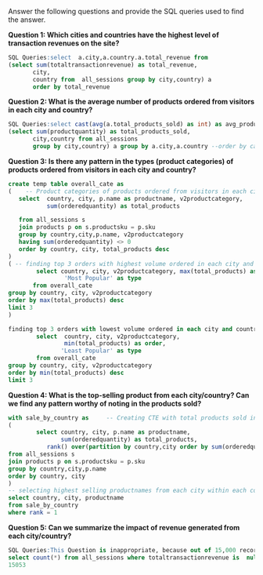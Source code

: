 Answer the following questions and provide the SQL queries used to find the answer.

    
**Question 1: Which cities and countries have the highest level of transaction revenues on the site?**

``` SQL
SQL Queries:select  a.city,a.country.a.total_revenue from
(select sum(totaltransactionrevenue) as total_revenue,
	   city,
	   country from  all_sessions group by city,country) a
	   order by total_revenue
```

**Question 2: What is the average number of products ordered from visitors in each city and country?**
``` SQL
SQL Queries:select cast(avg(a.total_products_sold) as int) as avg_products_sold,a.city,a.country from
(select sum(productquantity) as total_products_sold,
	   city,country from all_sessions
	   group by city,country) a group by a.city,a.country --order by cast(avg(a.total_products_sold) as int) desc
```

**Question 3: Is there any pattern in the types (product categories) of products ordered from visitors in each city and country?**
``` SQL
create temp table overall_cate as
(    -- Product categories of products ordered from visitors in each city and country
   select  country, city, p.name as productname, v2productcategory,
           sum(orderedquantity) as total_products

   from all_sessions s
   join products p on s.productsku = p.sku
   group by country,city,p.name, v2productcategory
   having sum(orderedquantity) <> 0
   order by country, city, total_products desc
)
( -- finding top 3 orders with highest volume ordered in each city and country 
        select country, city, v2productcategory, max(total_products) as order,
                'Most Popular' as type 
       from overall_cate
group by country, city, v2productcategory
order by max(total_products) desc
limit 3
)

finding top 3 orders with lowest volume ordered in each city and country 
        select  country, city, v2productcategory, 
                min(total_products) as order,
               'Least Popular' as type
        from overall_cate
group by country, city, v2productcategory
order by min(total_products) desc
limit 3
```
**Question 4: What is the top-selling product from each city/country? Can we find any pattern worthy of noting in the products sold?**
``` SQL
with sale_by_country as     -- Creating CTE with total products sold in each city from each country with products name
(
        select country, city, p.name as productname,
               sum(orderedquantity) as total_products, 
           rank() over(partition by country,city order by sum(orderedquantity) desc) as rank -- Ranking the grouped products sold in each country and city 
from all_sessions s
join products p on s.productsku = p.sku
group by country,city,p.name
order by country, city
) 
-- selecting highest selling productnames from each city within each country 
select country, city, productname
from sale_by_country
where rank = 1
```
**Question 5: Can we summarize the impact of revenue generated from each city/country?**
``` SQL
SQL Queries:This Question is inappropriate, because out of 15,000 records only 81 records has the data, So the impact generated is not accurate according to the data. As we have outliers, the impact of revenue generated will not be accurate.
select count(*) from all_sessions where totaltransactionrevenue is  null
15053
```
